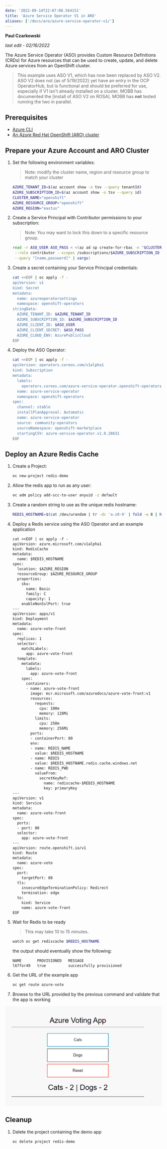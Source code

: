 ```yaml
---
date: '2022-09-14T22:07:08.564151'
title: 'Azure Service Operator V1 in ARO'
aliases: ['/docs/aro/azure-service-operator-v1/']
---
```


**Paul Czarkowski**

*last edit - 02/16/2022*

The Azure Service Operator (ASO) provides Custom Resource Definitions (CRDs) for Azure resources that can be used to create, update, and delete Azure services from an OpenShift cluster.

> This example uses ASO V1, which has now been replaced by ASO V2. ASO V2 does not (as of 5/19/2022) yet have an entry in the OCP OperatorHub, but is functional and should be preferred for use, especially if V1 isn't already installed on a cluster. MOBB has documented the [install of ASO V2 on ROSA]. MOBB has **not** tested running the two in parallel.

## Prerequisites

* [Azure CLI](https://docs.microsoft.com/en-us/cli/azure/install-azure-cli?view=azure-cli-latest)
* [An Azure Red Hat OpenShift (ARO) cluster](/quickstart-aro)

## Prepare your Azure Account and ARO Cluster

1. Set the following environment variables:

   > Note: modify the cluster name, region and resource group to match your cluster

   ```bash
   AZURE_TENANT_ID=$(az account show -o tsv --query tenantId)
   AZURE_SUBSCRIPTION_ID=$(az account show -o tsv --query id)
   CLUSTER_NAME="openshift"
   AZURE_RESOURCE_GROUP="openshift"
   AZURE_REGION="eastus"
   ```

1. Create a Service Principal with Contributor permissions to your subscription:

   > Note: You may want to lock this down to a specific resource group.

   ```bash
   read -r ASO_USER ASO_PASS < <(az ad sp create-for-rbac -n "$CLUSTER_NAME-ASO" \
    --role contributor --scopes /subscriptions/$AZURE_SUBSCRIPTION_ID -o tsv \
    --query "[name,password]" | xargs)
   ```

1. Create a secret containing your Service Principal credentials:

   ```bash
   cat <<EOF | oc apply -f -
   apiVersion: v1
   kind: Secret
   metadata:
     name: azureoperatorsettings
     namespace: openshift-operators
   stringData:
     AZURE_TENANT_ID: $AZURE_TENANT_ID
     AZURE_SUBSCRIPTION_ID: $AZURE_SUBSCRIPTION_ID
     AZURE_CLIENT_ID: $ASO_USER
     AZURE_CLIENT_SECRET: $ASO_PASS
     AZURE_CLOUD_ENV: AzurePublicCloud
   EOF
   ```

1. Deploy the ASO Operator:

   ```bash
   cat <<EOF | oc apply -f -
   apiVersion: operators.coreos.com/v1alpha1
   kind: Subscription
   metadata:
     labels:
       operators.coreos.com/azure-service-operator.openshift-operators: ""
     name: azure-service-operator
     namespace: openshift-operators
   spec:
     channel: stable
     installPlanApproval: Automatic
     name: azure-service-operator
     source: community-operators
     sourceNamespace: openshift-marketplace
     startingCSV: azure-service-operator.v1.0.28631
   EOF
   ```

## Deploy an Azure Redis Cache

1. Create a Project:

   ```bash
   oc new-project redis-demo
   ```

1. Allow the redis app to run as any user:

   ```bash
   oc adm policy add-scc-to-user anyuid -z default
   ```

1. Create a random string to use as the unique redis hostname:

   ```bash
   REDIS_HOSTNAME=$(cat /dev/urandom | tr -dc 'a-z0-9' | fold -w 8 | head -n 1)
   ```

1. Deploy a Redis service using the ASO Operator and an example application

   ```
   cat <<EOF | oc apply -f -
   apiVersion: azure.microsoft.com/v1alpha1
   kind: RedisCache
   metadata:
     name: $REDIS_HOSTNAME
   spec:
     location: $AZURE_REGION
     resourceGroup: $AZURE_RESOURCE_GROUP
     properties:
       sku:
         name: Basic
         family: C
         capacity: 1
       enableNonSslPort: true
   ---
   apiVersion: apps/v1
   kind: Deployment
   metadata:
     name: azure-vote-front
   spec:
     replicas: 1
     selector:
       matchLabels:
         app: azure-vote-front
     template:
       metadata:
         labels:
           app: azure-vote-front
       spec:
         containers:
         - name: azure-vote-front
           image: mcr.microsoft.com/azuredocs/azure-vote-front:v1
           resources:
             requests:
               cpu: 100m
               memory: 128Mi
             limits:
               cpu: 250m
               memory: 256Mi
           ports:
           - containerPort: 80
           env:
           - name: REDIS_NAME
             value: $REDIS_HOSTNAME
           - name: REDIS
             value: $REDIS_HOSTNAME.redis.cache.windows.net
           - name: REDIS_PWD
             valueFrom:
               secretKeyRef:
                 name: rediscache-$REDIS_HOSTNAME
                 key: primaryKey
   ---
   apiVersion: v1
   kind: Service
   metadata:
     name: azure-vote-front
   spec:
     ports:
     - port: 80
     selector:
       app: azure-vote-front
   ---
   apiVersion: route.openshift.io/v1
   kind: Route
   metadata:
     name: azure-vote
   spec:
     port:
       targetPort: 80
     tls:
       insecureEdgeTerminationPolicy: Redirect
       termination: edge
     to:
       kind: Service
       name: azure-vote-front
   EOF
   ```

1. Wait for Redis to be ready

    > This may take 10 to 15 minutes.

   ```bash
   watch oc get rediscache $REDIS_HOSTNAME
   ```

    the output should eventually show the following:

   ```
   NAME       PROVISIONED   MESSAGE
   l67for49   true          successfully provisioned
   ```

1. Get the URL of the example app

   ```bash
   oc get route azure-vote
   ```

1. Browse to the URL provided by the previous command and validate that the app is working

![screenshot of voting app](./vote.png)

## Cleanup

1. Delete the project containing the demo app

   ```bash
   oc delete project redis-demo
   ```
